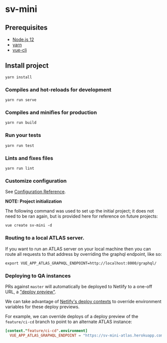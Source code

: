 # sv-mini

## Prerequisites
- [Node.js 12](https://nodejs.org/en/)
- [yarn](https://yarnpkg.com/en/docs/install)
- [vue-cli](https://cli.vuejs.org/guide/installation.html)

## Install project
```
yarn install
```

### Compiles and hot-reloads for development
```
yarn run serve
```

### Compiles and minifies for production
```
yarn run build
```

### Run your tests
```
yarn run test
```

### Lints and fixes files
```
yarn run lint
```

### Customize configuration
See [Configuration Reference](https://cli.vuejs.org/config/).

**NOTE: Project initialization**

The following command was used to set up the initial project; it does not need to be ran again, but is provided here for reference on future projects:
```shell
vue create sv-mini -d
```

### Routing to a local ATLAS server.
If you want to run an ATLAS server on your local machine then you can route all
requests to that address by overriding the graphql endpoint, like so:
```
export VUE_APP_ATLAS_GRAPHQL_ENDPOINT=http://localhost:8000/graphql/
```

### Deploying to QA instances
PRs against `master` will automatically be deployed to Netlify to a one-off
URL, a ["deploy preview"](https://docs.netlify.com/site-deploys/overview/#definitions).

We can take advantage of [Netlify's deploy contexts](https://docs.netlify.com/configure-builds/file-based-configuration/#deploy-contexts) to override environment variables for these deploy previews.

For example, we can override deploys of a deploy preview of the `feature/ci-cd` branch to
point to an alternate ATLAS instance:

```toml
[context."feature/ci-cd".environment]
  VUE_APP_ATLAS_GRAPHQL_ENDPOINT = "https://sv-mini-atlas.herokuapp.com/graphql/"
```
